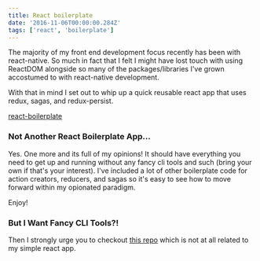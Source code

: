 ```yaml
---
title: React boilerplate
date: '2016-11-06T00:00:00.284Z'
tags: ['react', 'boilerplate']
---
```


The majority of my front end development focus recently has been with react-native. So much in fact that I felt I might have lost touch with using ReactDOM alongside so many of the packages/libraries I've grown accostumed to with react-native development.

<!-- end -->

With that in mind I set out to whip up a quick reusable react app that uses
redux, sagas, and redux-persist.

[react-boilerplate](https://github.com/deldreth/react-boilerplate)

### Not Another React Boilerplate App...

Yes. One more and its full of my opinions! It should have everything you need
to get up and running without any fancy cli tools and such (bring your own if
that's your interest). I've included a lot of other boilerplate code for
action creators, reducers, and sagas so it's easy to see how to move forward
within my opionated paradigm.

Enjoy!

### But I Want Fancy CLI Tools?!

Then I strongly urge you to checkout
[this repo](https://github.com/mxstbr/react-boilerplate) which is not at all
related to my simple react app.
